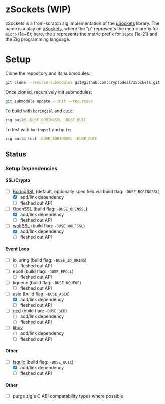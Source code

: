 # zSockets (WIP)

zSockets is a from-scratch zig implementation of the [µSockets](https://github.com/uNetworking/uSockets) library. The name is a play on [µSockets](https://github.com/uNetworking/uSockets), where the "µ" represents the metric prefix for `micro` (1e−6); here, the `z` represents the metric prefix for `zepto` (1e-21) and the Zig programming language.

# Setup

Clone the repository and its submodules:
```sh
git clone --recurse-submodules git@github.com:cryptodeal/zSockets.git
```

Once cloned, recursively init submodules:
```sh
git submodule update --init --recursive
```

To build with `boringssl` and `quic`:
```sh
zig build -DUSE_BORINGSSL -DUSE_QUIC
```

To test with `boringssl` and `quic`:
```sh
zig build test -DUSE_BORINGSSL -DUSE_QUIC
```


## Status

### Setup Dependencies

#### SSL/Crypto
- [ ] [BoringSSL](https://github.com/google/boringssl) (default, optionally specified via build flag: `-DUSE_BORINGSSL`)
  - [x] add/link dependency
  - [ ] fleshed out API
- [ ] [OpenSSL](https://github.com/kassane/openssl-zig) (build flag: `-DUSE_OPENSSL`)
  - [x] add/link dependency
  - [ ] fleshed out API
- [ ] [wolfSSL](https://github.com/cryptodeal/wolfssl-zig) (build flag: `-DUSE_WOLFSSL`)
  - [x] add/link dependency
  - [ ] fleshed out API

#### Event Loop
- [ ] io_uring (build flag: `-DUSE_IO_URING`)
  - [ ] fleshed out API
- [ ] epoll (build flag: `-DUSE_EPOLL`)
  - [ ] fleshed out API
- [ ] kqueue (build flag: `-DUSE_KQUEUE`)
  - [ ] fleshed out API
- [ ] [asio](https://github.com/kassane/asio) (build flag: `-DUSE_ASIO`)
  - [x] add/link dependency
  - [ ] fleshed out API
- [ ] [gcd](https://github.com/apple/swift-corelibs-libdispatch) (build flag: `-DUSE_GCD`)
  - [ ] add/link dependency
  - [ ] fleshed out API
- [ ] [libuv](https://github.com/libuv/libuv)
  - [ ] add/link dependency
  - [ ] fleshed out API

#### Other
- [ ] [lsquic](https://github.com/cryptodeal/lsquic-zig) (build flag: `-DUSE_QUIC`)
  - [x] add/link dependency
  - [ ] fleshed out API

#### Other
- [ ] purge zig's C ABI compatability types where possible
